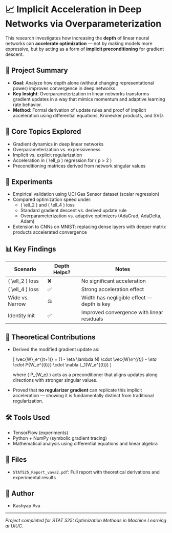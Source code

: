# 📈 Implicit Acceleration in Deep Networks via Overparameterization

This research investigates how increasing the **depth** of linear neural networks can **accelerate optimization** — not by making models more expressive, but by acting as a form of **implicit preconditioning** for gradient descent.

## 📌 Project Summary

- **Goal**: Analyze how depth alone (without changing representational power) improves convergence in deep networks.
- **Key Insight**: Overparameterization in linear networks transforms gradient updates in a way that mimics momentum and adaptive learning rate behavior.
- **Method**: Formal derivation of update rules and proof of implicit acceleration using differential equations, Kronecker products, and SVD.

## 🧪 Core Topics Explored

- Gradient dynamics in deep linear networks
- Overparameterization vs. expressiveness
- Implicit vs. explicit regularization
- Acceleration in \( \ell_p \) regression for \( p > 2 \)
- Preconditioning matrices derived from network singular values

## 🔬 Experiments

- Empirical validation using UCI Gas Sensor dataset (scalar regression)
- Compared optimization speed under:
  - \( \ell_2 \) and \( \ell_4 \) loss
  - Standard gradient descent vs. derived update rule
  - Overparameterization vs. adaptive optimizers (AdaGrad, AdaDelta, Adam)
- Extension to CNNs on MNIST: replacing dense layers with deeper matrix products accelerated convergence

## 📊 Key Findings

| Scenario | Depth Helps? | Notes |
|----------|--------------|-------|
| \( \ell_2 \) loss | ❌ | No significant acceleration |
| \( \ell_4 \) loss | ✅ | Strong acceleration effect |
| Wide vs. Narrow | ⚖️ | Width has negligible effect — depth is key |
| Identity Init | ✅ | Improved convergence with linear residuals |

## 📘 Theoretical Contributions

- Derived the modified gradient update as:

  \[
  \vec{W}_e^{(t+1)} = (1 - \eta \lambda N) \cdot \vec{W}_e^{(t)} - \eta \cdot P_{W_e^{(t)}} \cdot \nabla L_1(W_e^{(t)})
  \]

  where \( P_{W_e} \) acts as a preconditioner that aligns updates along directions with stronger singular values.

- Proved that **no regularizer gradient** can replicate this implicit acceleration — showing it is fundamentally distinct from traditional regularization.

## 🛠 Tools Used
- TensorFlow (experiments)
- Python + NumPy (symbolic gradient tracing)
- Mathematical analysis using differential equations and linear algebra

## 📁 Files
- `STAT525_Report_vava2.pdf`: Full report with theoretical derivations and experimental results

## 👤 Author
- Kashyap Ava

---

*Project completed for STAT 525: Optimization Methods in Machine Learning at UIUC.*
